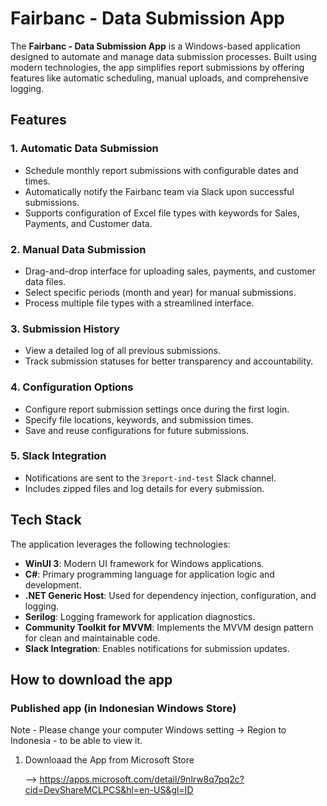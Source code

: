 # Fairbanc - Data Submission App

The **Fairbanc - Data Submission App** is a Windows-based application designed to automate and manage data submission processes. Built using modern technologies, the app simplifies report submissions by offering features like automatic scheduling, manual uploads, and comprehensive logging.

## Features

### 1. Automatic Data Submission
- Schedule monthly report submissions with configurable dates and times.
- Automatically notify the Fairbanc team via Slack upon successful submissions.
- Supports configuration of Excel file types with keywords for Sales, Payments, and Customer data.

### 2. Manual Data Submission 
- Drag-and-drop interface for uploading sales, payments, and customer data files.
- Select specific periods (month and year) for manual submissions.
- Process multiple file types with a streamlined interface.

### 3. Submission History
- View a detailed log of all previous submissions.
- Track submission statuses for better transparency and accountability.

### 4. Configuration Options
- Configure report submission settings once during the first login.
- Specify file locations, keywords, and submission times.
- Save and reuse configurations for future submissions.

### 5. Slack Integration
- Notifications are sent to the `3report-ind-test` Slack channel.
- Includes zipped files and log details for every submission.

## Tech Stack

The application leverages the following technologies:

- **WinUI 3**: Modern UI framework for Windows applications.
- **C#**: Primary programming language for application logic and development.
- **.NET Generic Host**: Used for dependency injection, configuration, and logging.
- **Serilog**: Logging framework for application diagnostics.
- **Community Toolkit for MVVM**: Implements the MVVM design pattern for clean and maintainable code.
- **Slack Integration**: Enables notifications for submission updates.

## How to download the app

### Published app (in Indonesian Windows Store) ###
Note - Please change your computer Windows setting -> Region  to Indonesia - to be able to view it.
1. Downloaad the App from Microsoft Store
   
   --> https://apps.microsoft.com/detail/9nlrw8q7pq2c?cid=DevShareMCLPCS&hl=en-US&gl=ID
